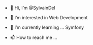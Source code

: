 - 👋 Hi, I’m @SylvainDel
- 👀 I’m interested in  Web Development  
- 🌱 I’m currently learning ... Symfony 

- 📫 How to reach me ...

<!---
SylvainDel/SylvainDel is a ✨ special ✨ repository because its `README.md` (this file) appears on your GitHub profile.
You can click the Preview link to take a look at your changes.
--->
